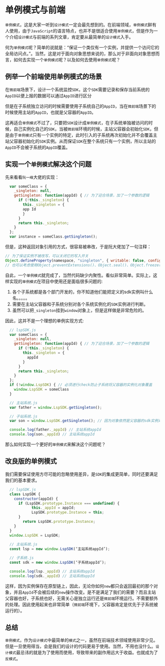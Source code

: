# 单例模式与前端

`单例模式`，这是大家一听到`设计模式`一定会最先想到的。在前端领域，`单例模式`鲜有人使用，由于`JavaScript`的语言特点，也并不是很适合使用`单例模式`，但是作为一个介绍`设计模式`与前端的系列文章，肯定要从最简单的`设计模式`入手。

何为`单例模式`呢？简单的说就是：“保证一个类仅有一个实例，并提供一个访问它的全局访问点。”。当然，这是对于面向对象思想来说的，那么对于非面向对象思想而言，如何去实现一个`单例模式`呢？以及如何去使用`单例模式`呢？

## 例举一个前端使用单例模式的场景
在`微前端`场景下，设计一个系统监控`SDK`，这个`SDK`需要记录和保存当前系统的`AppID`以便上报的数据可以通过`AppID`进行区分

但是在子系统独立访问的时候需要使用子系统自己的`AppID`，当在`微前端`场景下的时候使用主站的`AppID`，也就是父容器的`AppID`。

这再适合`单例模式`不过了，只要把`SDK`设计成`单例模式`，在子系统单独被访问的时候，自己实例化自己的`SDK`，当被`微前端`环境的时候，主站父容器会初始化`SDK`，但是由于`单例模式`只有一个实例的特定，此时引入的子系统再次初始化并不会覆盖主站父容器初始化的`SDK`实例。从而保证`SDK`在整个系统只有一个实例，所以主站的`AppID`不会被子系统的`AppID`覆盖。

## 实现一个`单例模式`解决这个问题
先来看看`阮一峰`大佬的实现：
```js
  var someClass = {
    _singleton: null,			
    getSingleton: function(appId) { // 为了迎合场景，加了一个参数的逻辑
      if (!this._singleton) {
        this._singleton = {
        app Id
        }
      }	
      return this._singleton;
    }
  };
  var instance = someClass.getSingleton();
```
但是，这种返回对象引用的方式，很容易被串改，于是阮大佬加了一句注释：
```js
// 为了保证实例不被改写，可以关闭它的写入开关
Object.defineProperty(namespace, "singleton", { writable: false, configurable: false, value: { ... } });
// 也可以考虑使用Object.preventExtensions()、Object.seal()、Object.freeze()等方法，限制对实例进行写操作。
```
自此，一个`单例模式`就完成了，当然代码缺少内聚性。看似非常简单。实际上，这样实现的`单例模式`在项目中使用还是面临很多问题的:
1. 各个子系统都是各个部门开发的，你不知道他们能把定义的sdk实例叫什么名。。。。。
2. 需要在主站父容器和子系统分别对各个系统实例化的`SDK`实例进行判断。
3. 虽然可以把`_singleton`挂到`window`对象上，但是这样做是非常危险的。

因此，这并不是一个理想的单例实现方式:
```js
  // lspSDK.js
  var someClass = {
    _singleton: null,			
    getSingleton: function(appId) { // 为了迎合场景，加了一个参数的逻辑
      if (!this._singleton) {
        this._singleton = {
          appId
        }
      }	
      return this._singleton;
    }
  };
  if (!window.LspSDK) { // 必须进行check防止子系统将父容器的实例化对象覆盖
    window.LspSDK = someClass
  }

  // 主站系统.js
  var father = window.LspSDK.getSingleton();

  // 子站系统.js
  var son = window.LspSDK.getSingleton(); // 因为对象依然是父容器的sdk实例对象

  console.log(father._appId) // 主站系统appId
  console.log(son._appId) // 主站系统appId
```

那么如何实现一个更好的`单例模式`来解决这个问题呢？

## 改良版的单例模式
我们需要保证使用方尽可能的忽略使用差异，是`SDK`的集成更简单，同时还要满足我们的基本要求。
```js
  // lspSDK.js
  class LspSDK {
    constructor(appId) {
      if (LspSDK.prototype.Instance === undefined) {
		    this._appId = appId;
		    LspSDK.prototype.Instance = this;
      }
	    return LspSDK.prototype.Instance;
    }
  }
  window.LspSDK = LspSDK;
  
  // 主站系统.js
  const lsp = new window.LspSDK(‘主站系统appId’);

  // 子系统.js
  const sdk = new window.LspSDK(‘子系统appId’);	

  console.log(lsp._appId) // 主站系统appId
  console.log(sdk._appId) // 主站系统appId
```

这样，因为实例保存在原型链上，因此，无论你如何`new`都只会返回最初的那个对象，并且`AppId`不会被后续的`new`操作改变。是不是满足了我们的需要？而且主站父容器也好，子系统也好，无需关心是独立运行还是`微前端`环境运行。不需要额外的处理。因此使用起来也非常简单（`微前端`环境下，父容器肯定是优先于子系统被运行的）。

## 总结
`单例模式`，作为`设计模式`中最简单的`模式`之一，虽然在前端技术领域使用非常少见。但是一旦使用得当，会是我们的设计的代码更易于使用。当然，不用也没什么。`设计模式`最忌讳的就是为了使用而使用，导致带来的副作用远大于收益。也就成为了`反模式`。


